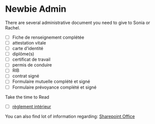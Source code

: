 # Newbie Admin

There are several administrative document you need to give to Sonia or Rachel. 


- [ ] Fiche de renseignement complétée
- [ ] attestation vitale
- [ ] carte d'identité
- [ ] diplôme(s)
- [ ] certificat de travail
- [ ] permis de conduire
- [ ] RIB
- [ ] contrat signé
- [ ] Formulaire mutuelle complété et signé
- [ ] Formulaire prévoyance complété et signé

Take the time to Read
- [ ] [règlement intérieur](https://discnginesas.sharepoint.com/:b:/r/sites/office/Documents%20partages/R%C3%A8glement%20int%C3%A9rieur/R%C3%A9glement%20int%C3%A9rieur.pdf?csf=1&web=1&e=VluQJX)


You can also find lot of information regarding: [Sharepoint Office](https://discnginesas.sharepoint.com/sites/office/Documents%20partages/Forms/AllItems.aspx)